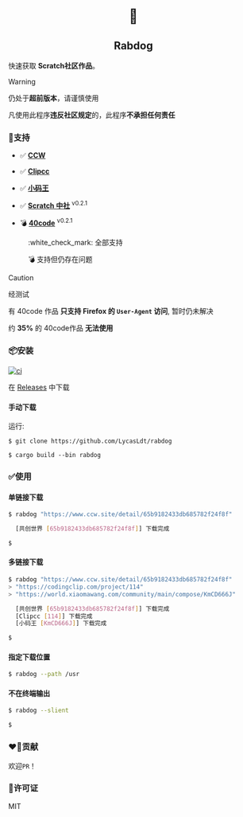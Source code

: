 <div align="center">

# :dog:

## Rabdog 
</div>

快速获取 **Scratch社区作品**。

> [!WARNING]
> 仍处于**超前版本**，请谨慎使用
>
> 凡使用此程序**违反社区规定**的，此程序**不承担任何责任**

### :rocket:支持
* :white_check_mark: [**CCW**][ccw]

* :white_check_mark: [**Clipcc**][clipcc]

* :white_check_mark: [**小码王**][xmw]

* :white_check_mark: [**Scratch 中社**][scratch-cn] <sup>v0.2.1</sup>

* :bomb: [**40code**][40code] <sup>v0.2.1</sup>

<dd>
:white_check_mark: 全部支持

:bomb: 支持但仍存在问题
</dd>

> [!CAUTION]
> 经测试 
> 
> 有 40code 作品 **只支持 Firefox 的 `User-Agent` 访问**, 暂时仍未解决
>
> 约 **35%** 的 40code作品 **无法使用**

### :package:安装

[![ci](https://github.com/LycasLdt/rabdog/actions/workflows/ci.yml/badge.svg)](https://github.com/LycasLdt/rabdog/actions/workflows/ci.yml)

在 [Releases][download] 中下载

#### 手动下载

运行:

```
$ git clone https://github.com/LycasLdt/rabdog

$ cargo build --bin rabdog
```

### :white_check_mark:使用

#### 单链接下载

```bash
$ rabdog "https://www.ccw.site/detail/65b9182433db685782f24f8f"

  [共创世界 [65b9182433db685782f24f8f]] 下载完成

$
```

#### 多链接下载

```bash
$ rabdog "https://www.ccw.site/detail/65b9182433db685782f24f8f"
> "https://codingclip.com/project/114"
> "https://world.xiaomawang.com/community/main/compose/KmCD666J"

  [共创世界 [65b9182433db685782f24f8f]] 下载完成
  [Clipcc [114]] 下载完成
  [小码王 [KmCD666J]] 下载完成

$
```

#### 指定下载位置

```bash
$ rabdog --path /usr
```

#### 不在终端输出

```bash
$ rabdog --slient

$ 
```

### :heart_on_fire:贡献

欢迎`PR`！

### :key:许可证
MIT

[download]: https://github.com/LycasLdt/rabdog/releases

[ccw]: https://www.ccw.site
[clipcc]: https://codingclip.com
[40code]: https://40code.com
[xmw]: https://world.xiaomawang.com/
[scratch-cn]: https://www.scratch-cn.cn/
[40code]: https://www.40code.com/